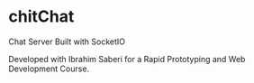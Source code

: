 # chitChat

Chat Server Built with SocketIO

Developed with Ibrahim Saberi for a Rapid Prototyping and Web Development Course. 
